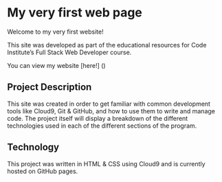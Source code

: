 # My very first web page

Welcome to my very first website!

This site was developed as part of the educational resources for Code Institute’s Full Stack Web Developer course.

You can view my website [here!] ()

## Project Description

This site was created in order to get familiar with common development tools like Cloud9, Git & GitHub, and how to use them to write and manage code. The project itself will display a breakdown of the different technologies used in each of the different sections of the program.

## Technology

This project was written in HTML & CSS using Cloud9 and is currently hosted on GitHub pages.